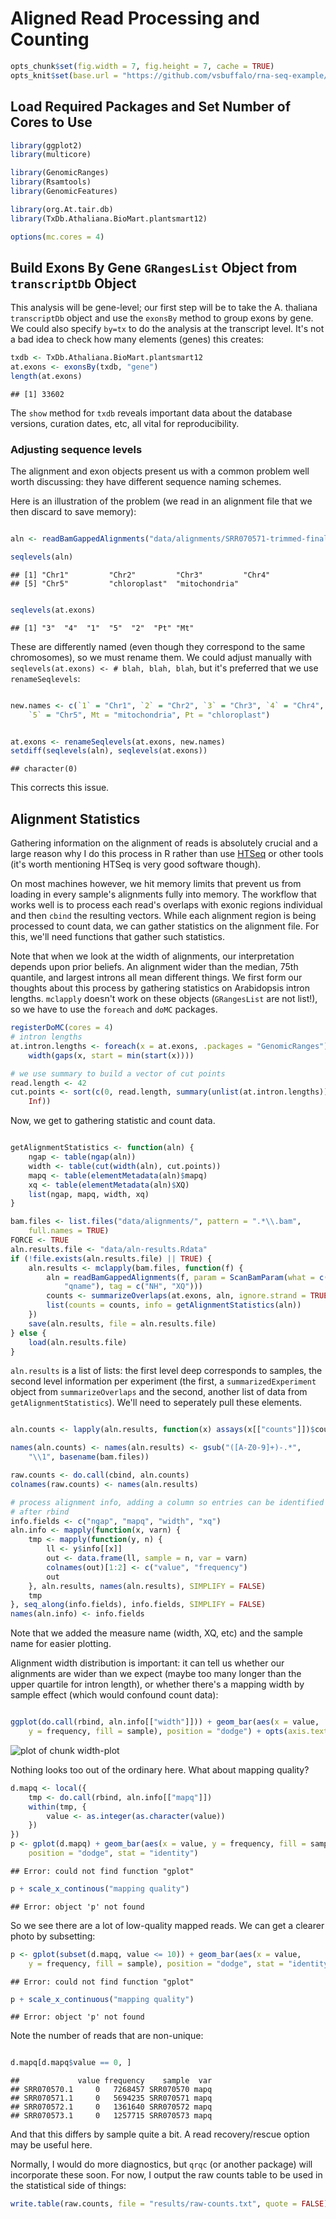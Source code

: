# Aligned Read Processing and Counting



```r
opts_chunk$set(fig.width = 7, fig.height = 7, cache = TRUE)
opts_knit$set(base.url = "https://github.com/vsbuffalo/rna-seq-example/raw/master/")
```




## Load Required Packages and Set Number of Cores to Use



```r
library(ggplot2)
library(multicore)

library(GenomicRanges)
library(Rsamtools)
library(GenomicFeatures)

library(org.At.tair.db)
library(TxDb.Athaliana.BioMart.plantsmart12)

options(mc.cores = 4)
```





## Build Exons By Gene `GRangesList` Object from `transcriptDb` Object

This analysis will be gene-level; our first step will be to take the
A. thaliana `transcriptDb` object and use the `exonsBy` method to
group exons by gene. We could also specify `by=tx` to do the analysis
at the transcript level. It's not a bad idea to check how many
elements (genes) this creates:



```r
txdb <- TxDb.Athaliana.BioMart.plantsmart12
at.exons <- exonsBy(txdb, "gene")
length(at.exons)
```

```
## [1] 33602
```




The `show` method for `txdb` reveals important data about the database
versions, curation dates, etc, all vital for reproducibility.

### Adjusting sequence levels

The alignment and exon objects present us with a common problem well
worth discussing: they have different sequence naming schemes. 

Here is an illustration of the problem (we read in an alignment file
that we then discard to save memory):



```r

aln <- readBamGappedAlignments("data/alignments/SRR070571-trimmed-final.bam")

seqlevels(aln)
```

```
## [1] "Chr1"         "Chr2"         "Chr3"         "Chr4"        
## [5] "Chr5"         "chloroplast"  "mitochondria"
```

```r

seqlevels(at.exons)
```

```
## [1] "3"  "4"  "1"  "5"  "2"  "Pt" "Mt"
```




These are differently named (even though they correspond to the same
chromosomes), so we must rename them. We could adjust manually with
`seqlevels(at.exons) <- # blah, blah, blah`, but it's preferred that
we use `renameSeqlevels`:



```r

new.names <- c(`1` = "Chr1", `2` = "Chr2", `3` = "Chr3", `4` = "Chr4", 
    `5` = "Chr5", Mt = "mitochondria", Pt = "chloroplast")


at.exons <- renameSeqlevels(at.exons, new.names)
setdiff(seqlevels(aln), seqlevels(at.exons))
```

```
## character(0)
```




This corrects this issue.

## Alignment Statistics

Gathering information on the alignment of reads is absolutely crucial
and a large reason why I do this process in R rather than use
[HTSeq](http://www-huber.embl.de/users/anders/HTSeq/doc/count.html?highlight=rna)
or other tools (it's worth mentioning HTSeq is very good software
though).

On most machines however, we hit memory limits that prevent us from
loading in every sample's alignments fully into memory. The workflow
that works well is to process each read's overlaps with exonic regions
individual and then `cbind` the resulting vectors. While each
alignment region is being processed to count data, we can gather
statistics on the alignment file. For this, we'll need functions that
gather such statistics.

Note that when we look at the width of alignments, our interpretation
depends upon prior beliefs. An alignment wider than the median, 75th
quantile, and largest introns all mean different things. We first form
our thoughts about this process by gathering statistics on Arabidopsis
intron lengths. `mclapply` doesn't work on these objects
(`GRangesList` are not list!), so we have to use the `foreach` and
`doMC` packages.



```r
registerDoMC(cores = 4)
# intron lengths
at.intron.lengths <- foreach(x = at.exons, .packages = "GenomicRanges") %dopar% 
    width(gaps(x, start = min(start(x))))

# we use summary to build a vector of cut points
read.length <- 42
cut.points <- sort(c(0, read.length, summary(unlist(at.intron.lengths)), 
    Inf))
```




Now, we get to gathering statistic and count data.



```r

getAlignmentStatistics <- function(aln) {
    ngap <- table(ngap(aln))
    width <- table(cut(width(aln), cut.points))
    mapq <- table(elementMetadata(aln)$mapq)
    xq <- table(elementMetadata(aln)$XQ)
    list(ngap, mapq, width, xq)
}

bam.files <- list.files("data/alignments/", pattern = ".*\\.bam", 
    full.names = TRUE)
FORCE <- TRUE
aln.results.file <- "data/aln-results.Rdata"
if (!file.exists(aln.results.file) || TRUE) {
    aln.results <- mclapply(bam.files, function(f) {
        aln = readBamGappedAlignments(f, param = ScanBamParam(what = c("mapq", 
            "qname"), tag = c("NH", "XQ")))
        counts <- summarizeOverlaps(at.exons, aln, ignore.strand = TRUE)
        list(counts = counts, info = getAlignmentStatistics(aln))
    })
    save(aln.results, file = aln.results.file)
} else {
    load(aln.results.file)
}
```




`aln.results` is a list of lists: the first level deep corresponds to
samples, the second level information per experiment (the first, a
`summarizedExperiment` object from `summarizeOverlaps` and the second,
another list of data from `getAlignmentStatistics`). We'll need to
seperately pull these elements.



```r

aln.counts <- lapply(aln.results, function(x) assays(x[["counts"]])$counts)

names(aln.counts) <- names(aln.results) <- gsub("([A-Z0-9]+)-.*", 
    "\\1", basename(bam.files))

raw.counts <- do.call(cbind, aln.counts)
colnames(raw.counts) <- names(aln.results)

# process alignment info, adding a column so entries can be identified
# after rbind
info.fields <- c("ngap", "mapq", "width", "xq")
aln.info <- mapply(function(x, varn) {
    tmp <- mapply(function(y, n) {
        ll <- y$info[[x]]
        out <- data.frame(ll, sample = n, var = varn)
        colnames(out)[1:2] <- c("value", "frequency")
        out
    }, aln.results, names(aln.results), SIMPLIFY = FALSE)
    tmp
}, seq_along(info.fields), info.fields, SIMPLIFY = FALSE)
names(aln.info) <- info.fields
```




Note that we added the measure name (width, XQ, etc) and the sample
name for easier plotting. 

Alignment width distribution is important: it can tell us whether our
alignments are wider than we expect (maybe too many longer than the
upper quartile for intron length), or whether there's a mapping width by sample effect (which would confound count data):



```r

ggplot(do.call(rbind, aln.info[["width"]])) + geom_bar(aes(x = value, 
    y = frequency, fill = sample), position = "dodge") + opts(axis.text.x = theme_text(angle = 45))
```

![plot of chunk width-plot](https://github.com/vsbuffalo/rna-seq-example/raw/master/figure/width-plot.png) 


Nothing looks too out of the ordinary here. What about mapping quality?



```r
d.mapq <- local({
    tmp <- do.call(rbind, aln.info[["mapq"]])
    within(tmp, {
        value <- as.integer(as.character(value))
    })
})
p <- gplot(d.mapq) + geom_bar(aes(x = value, y = frequency, fill = sample), 
    position = "dodge", stat = "identity")
```

```
## Error: could not find function "gplot"
```

```r
p + scale_x_continous("mapping quality")
```

```
## Error: object 'p' not found
```




So we see there are a lot of low-quality mapped reads. We can get a
clearer photo by subsetting:



```r
p <- gplot(subset(d.mapq, value <= 10)) + geom_bar(aes(x = value, 
    y = frequency, fill = sample), position = "dodge", stat = "identity")
```

```
## Error: could not find function "gplot"
```

```r
p + scale_x_continuous("mapping quality")
```

```
## Error: object 'p' not found
```




Note the number of reads that are non-unique:



```r

d.mapq[d.mapq$value == 0, ]
```

```
##             value frequency    sample  var
## SRR070570.1     0   7268457 SRR070570 mapq
## SRR070571.1     0   5694235 SRR070571 mapq
## SRR070572.1     0   1361640 SRR070572 mapq
## SRR070573.1     0   1257715 SRR070573 mapq
```




And that this differs by sample quite a bit. A read recovery/rescue
option may be useful here. 

Normally, I would do more diagnostics, but `qrqc` (or another package)
will incorporate these soon. For now, I output the raw counts table to
be used in the statistical side of things:



```r
write.table(raw.counts, file = "results/raw-counts.txt", quote = FALSE)
```



